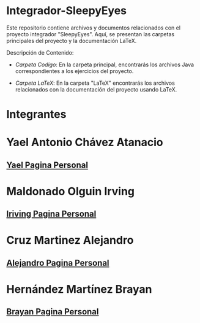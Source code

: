 # Integrador-SleepyEyes
Este repositorio contiene archivos y documentos relacionados con el proyecto integrador "SleepyEyes". Aquí, se presentan las carpetas principales del proyecto y la documentación LaTeX.

Descripción de Contenido:

- *Carpeta Codigo*: En la carpeta principal, encontrarás los archivos Java correspondientes a los ejercicios del proyecto.
  
- *Carpeta LaTeX*: En la carpeta "LaTeX" encontrarás los archivos relacionados con la documentación del proyecto usando LaTeX.

# Integrantes 

# Yael Antonio Chávez Atanacio

## [Yael Pagina Personal](https://yaellch.github.io/)

# Maldonado Olguin Irving 

## [Iriving Pagina Personal](https://github.com/ignaciomal)

# Cruz Martinez Alejandro

## [Alejandro Pagina Personal](https://alejandrocruzmartinez.github.io/)

# Hernández Martínez Brayan

## [Brayan Pagina Personal](https://brianherna.github.io/)